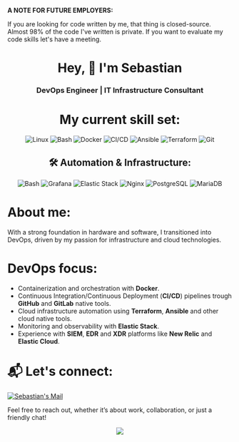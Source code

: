 **A NOTE FOR FUTURE EMPLOYERS:**

If you are looking for code written by me, that thing is closed-source. Almost 98% of the code I've written is private. If you want to evaluate my code skills let's have a meeting.

<h1 align="center">Hey, 👋 I'm Sebastian</h1>  
<h3 align="center">DevOps Engineer | IT Infrastructure Consultant</h3>

<h1 align="center"> My current skill set: </h1>

<p align="center">
  <img src="https://img.shields.io/badge/Linux-772953?style=for-the-badge&logo=linux&logoColor=white" alt="Linux"> 
  <img src="https://img.shields.io/badge/Bash-4EAA25?style=for-the-badge&logo=gnu-bash&logoColor=white" alt="Bash">
  <img src="https://img.shields.io/badge/Docker-2496ED?style=for-the-badge&logo=docker&logoColor=white" alt="Docker">
  <img src="https://img.shields.io/badge/CI/CD-2E2E2E?style=for-the-badge&logo=github-actions&logoColor=white" alt="CI/CD">
  <img src="https://img.shields.io/badge/Ansible-EE0000?style=for-the-badge&logo=ansible&logoColor=white" alt="Ansible">
  <img src="https://img.shields.io/badge/Terraform-844FBA?style=for-the-badge&logo=terraform&logoColor=white" alt="Terraform">
  <img src="https://img.shields.io/badge/Git-F05032?style=for-the-badge&logo=git&logoColor=white" alt="Git">
</p>

<h2 align="center"> 🛠️ Automation & Infrastructure: </h2>

<p align="center">
  <img src="https://img.shields.io/badge/Bash-4EAA25?style=for-the-badge&logo=gnu-bash&logoColor=white" alt="Bash">
  <img src="https://img.shields.io/badge/Grafana-F46800?style=for-the-badge&logo=grafana&logoColor=white" alt="Grafana"> 
  <img src="https://img.shields.io/badge/Elastic_Stack-005571?style=for-the-badge&logo=elastic-stack&logoColor=white" alt="Elastic Stack">
  <img src="https://img.shields.io/badge/Nginx-009639?style=for-the-badge&logo=nginx&logoColor=white" alt="Nginx">
  <img src="https://img.shields.io/badge/PostgreSQL-4169E1?style=for-the-badge&logo=postgresql&logoColor=white" alt="PostgreSQL">
  <img src="https://img.shields.io/badge/MariaDB-003545?style=for-the-badge&logo=mariadb&logoColor=white" alt="MariaDB">
</p>

# About me:
With a strong foundation in hardware and software, I transitioned into DevOps, driven by my passion for infrastructure and cloud technologies. 

# DevOps focus:
- Containerization and orchestration with **Docker**.
- Continuous Integration/Continuous Deployment (**CI/CD**) pipelines trough **GitHub** and **GitLab** native tools.
- Cloud infrastructure automation using **Terraform**, **Ansible** and other cloud native tools.
- Monitoring and observability with **Elastic Stack**.
- Experience with **SIEM**, **EDR** and **XDR** platforms like **New Relic** and **Elastic Cloud**.

# 📬 Let's connect:
<a href="mailto:github@seba.work">
  <img alt="Sebastian's Mail" src="https://img.shields.io/badge/ProtonMail-8B89CC?style=for-the-badge&logo=protonmail&logoColor=white" />
</a>

Feel free to reach out, whether it’s about work, collaboration, or just a friendly chat!

<p align="center">
  <img src="https://profile-counter.glitch.me/sdarioz/count.svg" />
</p>
